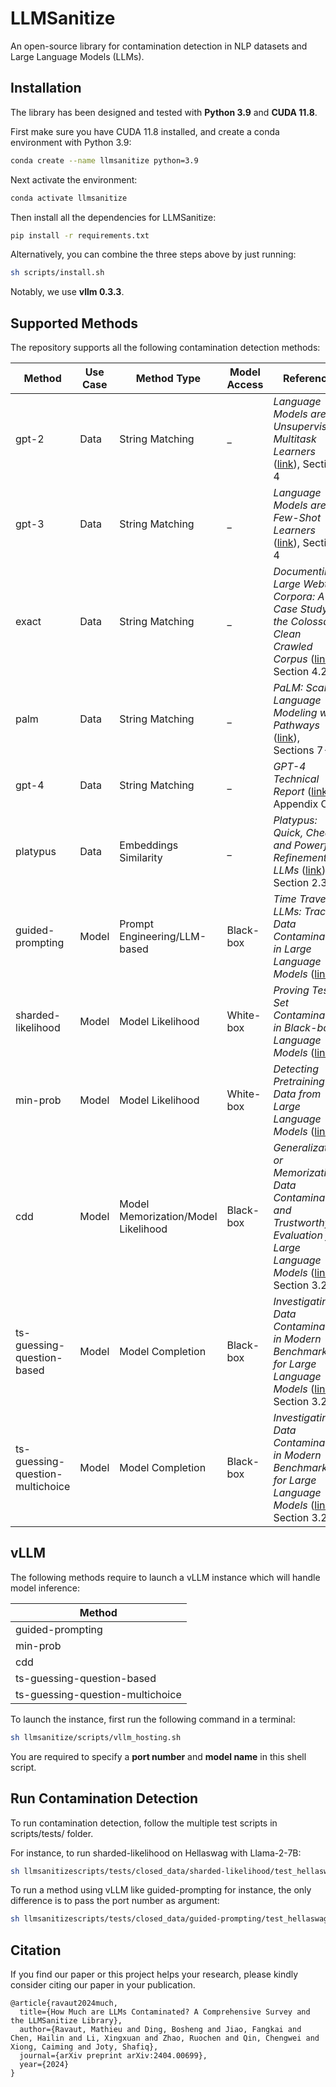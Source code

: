 # LLMSanitize
An open-source library for contamination detection in NLP datasets and Large Language Models (LLMs).  

## Installation
The library has been designed and tested with **Python 3.9** and **CUDA 11.8**.  

First make sure you have CUDA 11.8 installed, and create a conda environment with Python 3.9: 
```bash
conda create --name llmsanitize python=3.9
```

Next activate the environment:
```bash
conda activate llmsanitize
```

Then install all the dependencies for LLMSanitize:
```bash
pip install -r requirements.txt
```

Alternatively, you can combine the three steps above by just running:  
```bash
sh scripts/install.sh
```

Notably, we use **vllm 0.3.3**.  

## Supported Methods
The repository supports all the following contamination detection methods:

| **Method** | **Use Case** | **Method Type** | **Model Access** | **Reference** |  
|---|---|---|---|---|
| gpt-2 | Data | String Matching | _ | *Language Models are Unsupervised Multitask Learners* ([link](https://d4mucfpksywv.cloudfront.net/better-language-models/language_models_are_unsupervised_multitask_learners.pdf)), Section 4 |
| gpt-3 | Data | String Matching | _ | *Language Models are Few-Shot Learners* ([link](https://arxiv.org/abs/2005.14165)), Section 4 |
| exact | Data | String Matching | _ | *Documenting Large Webtext Corpora: A Case Study on the Colossal Clean Crawled Corpus* ([link](https://arxiv.org/abs/2104.08758)), Section 4.2 |
| palm | Data | String Matching | _ | *PaLM: Scaling Language Modeling with Pathways* ([link](https://arxiv.org/abs/2204.02311)), Sections 7-8 |
| gpt-4 | Data | String Matching | _ | *GPT-4 Technical Report* ([link](https://arxiv.org/abs/2303.08774)), Appendix C |
| platypus | Data | Embeddings Similarity | _ | *Platypus: Quick, Cheap, and Powerful Refinement of LLMs* ([link](https://arxiv.org/abs/2308.07317)), Section 2.3 |
| guided-prompting | Model | Prompt Engineering/LLM-based | Black-box | *Time Travel in LLMs: Tracing Data Contamination in Large Language Models* ([link](https://arxiv.org/abs/2308.08493)) |
| sharded-likelihood | Model | Model Likelihood | White-box | *Proving Test Set Contamination in Black-box Language Models* ([link](https://arxiv.org/abs/2310.17623)) |
| min-prob | Model | Model Likelihood | White-box | *Detecting Pretraining Data from Large Language Models* ([link](https://arxiv.org/abs/2310.16789)) |
| cdd | Model | Model Memorization/Model Likelihood | Black-box | *Generalization or Memorization: Data Contamination and Trustworthy Evaluation for Large Language Models* ([link](https://arxiv.org/abs/2402.15938)), Section 3.2 |
| ts-guessing-question-based | Model | Model Completion | Black-box | *Investigating Data Contamination in Modern Benchmarks for Large Language Models* ([link](https://arxiv.org/abs/2311.09783)), Section 3.2.1 |
| ts-guessing-question-multichoice | Model | Model Completion | Black-box | *Investigating Data Contamination in Modern Benchmarks for Large Language Models* ([link](https://arxiv.org/abs/2311.09783)), Section 3.2.2 |

## vLLM
The following methods require to launch a vLLM instance which will handle model inference:

| **Method** | 
|---|
| guided-prompting |
| min-prob |
| cdd |
| ts-guessing-question-based |
| ts-guessing-question-multichoice |

To launch the instance, first run the following command in a terminal: 
```bash
sh llmsanitize/scripts/vllm_hosting.sh
```
You are required to specify a **port number** and **model name** in this shell script. 

## Run Contamination Detection
To run contamination detection, follow the multiple test scripts in scripts/tests/ folder.  

For instance, to run sharded-likelihood on Hellaswag with Llama-2-7B:
```bash
sh llmsanitizescripts/tests/closed_data/sharded-likelihood/test_hellaswag.sh -m <path_to_your_llama-2-7b_folder> 
```

To run a method using vLLM like guided-prompting for instance, the only difference is to pass the port number as argument:
```bash
sh llmsanitizescripts/tests/closed_data/guided-prompting/test_hellaswag.sh -m <path_to_your_llama-2-7b_folder> -p <port_number_from_your_vllm_instance>
```


## Citation

If you find our paper or this project helps your research, please kindly consider citing our paper in your publication.


```
@article{ravaut2024much,
  title={How Much are LLMs Contaminated? A Comprehensive Survey and the LLMSanitize Library},
  author={Ravaut, Mathieu and Ding, Bosheng and Jiao, Fangkai and Chen, Hailin and Li, Xingxuan and Zhao, Ruochen and Qin, Chengwei and Xiong, Caiming and Joty, Shafiq},
  journal={arXiv preprint arXiv:2404.00699},
  year={2024}
}
```
